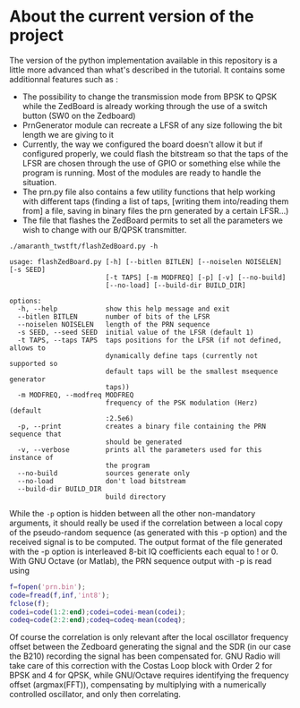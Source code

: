 # About the current version of the project

The version of the python implementation available in this repository is a little more advanced than what's described in the tutorial. It contains some additionnal features such as :
+ The possibility to change the transmission mode from BPSK to QPSK while the ZedBoard is already working through the use of a switch button (SW0 on the Zedboard)
+ PrnGenerator module can recreate a LFSR of any size following the bit length we are giving to it
+ Currently, the way we configured the board doesn't allow it but if configured properly, we could flash the bitstream so that the taps of the LFSR are chosen through the use of GPIO or something else while the program is running. Most of the modules are ready to handle the situation.
+ The prn.py file also contains a few utility functions that help working with different taps (finding a list of taps, \[writing them into/reading them from\] a file, saving in binary files the prn generated by a certain LFSR...)
+ The file that flashes the ZedBoard permits to set all the parameters we wish to change with our B/QPSK transmitter.

```
./amaranth_twstft/flashZedBoard.py -h

usage: flashZedBoard.py [-h] [--bitlen BITLEN] [--noiselen NOISELEN] [-s SEED]
                        [-t TAPS] [-m MODFREQ] [-p] [-v] [--no-build]
                        [--no-load] [--build-dir BUILD_DIR]

options:
  -h, --help            show this help message and exit
  --bitlen BITLEN       number of bits of the LFSR
  --noiselen NOISELEN   length of the PRN sequence
  -s SEED, --seed SEED  initial value of the LFSR (default 1)
  -t TAPS, --taps TAPS  taps positions for the LFSR (if not defined, allows to
                        dynamically define taps (currently not supported so
                        default taps will be the smallest msequence generator
                        taps))
  -m MODFREQ, --modfreq MODFREQ
                        frequency of the PSK modulation (Herz) (default
                        :2.5e6)
  -p, --print           creates a binary file containing the PRN sequence that
                        should be generated
  -v, --verbose         prints all the parameters used for this instance of
                        the program
  --no-build            sources generate only
  --no-load             don't load bitstream
  --build-dir BUILD_DIR
                        build directory
```

While the ``-p`` option is hidden between all the other non-mandatory arguments, it should really be
used if the correlation between a local copy of the pseudo-random sequence (as generated with this -p
option) and the received signal is to be computed. The output format of the file generated with the -p
option is interleaved 8-bit IQ coefficients each equal to ! or 0. With GNU Octave (or Matlab), the 
PRN sequence output with -p is read using
```Matlab
f=fopen('prn.bin');
code=fread(f,inf,'int8');
fclose(f);
codei=code(1:2:end);codei=codei-mean(codei);
codeq=code(2:2:end);codeq=codeq-mean(codeq);
```
Of course the correlation is only relevant after the local oscillator frequency offset between the Zedboard generating
the signal and the SDR (in our case the B210) recording the signal has been compensated for. GNU Radio will take care
of this correction with the Costas Loop block with Order 2 for BPSK and 4 for QPSK, while GNU/Octave requires identifying
the frequency offset (argmax(FFT)), compensating by multiplying with a numerically controlled oscillator, and only then 
correlating.
